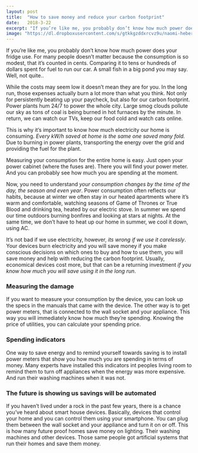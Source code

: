 ```yaml
---
layout: post
title:  "How to save money and reduce your carbon footprint"
date:   2018-3-22
excerpt: "If you’re like me, you probably don’t know how much power does your fridge use. For many people doesn’t matter because the consumption is so modest, that it’s counted in cents. Comparing it to tens or hundreds of dollars spent for fuel to run our car. A small fish in a big pond you may say. Well, not quite.."
image: "https://dl.dropboxusercontent.com/s/gtkkgzddxrcvz9u/naomi-hebert-188443-unsplash.jpg"
---
```


If you’re like me, you probably don’t know how much power does your fridge use. For many people doesn’t matter because the consumption is so modest, that it’s counted in cents. Comparing it to tens or hundreds of dollars spent for fuel to run our car. A small fish in a big pond you may say. Well, not quite..



While the costs may seem low it doesn’t mean they are for you. In the long run, those expenses actually burn a lot more than what you think. Not only for persistently beating up your paycheck, but also for our carbon footprint. Power plants hum 24/7 to power the whole city. Large smog clouds pollute our sky as tons of coal is being burned in hot furnaces by the minute. In return, we can watch our TVs, keep our food cold and watch cats online.

This is why it’s important to know how much electricity our home is consuming. *Every kW/h saved at home is the same one saved many fold.* Due to burning in power plants, transporting the energy over the grid and providing the fuel for the plant.

Measuring your consumption for the entire home is easy. Just open your power cabinet (where the fuses are). There you will find your power meter. And you can probably see how much you are spending at the moment.

Now, you need to understand *your consumption changes by the time of the day, the season and even year*. Power consumption often reflects our habits, because at winter we often stay in our heated apartments where it’s warm and comfortable, watching seasons of Game of Thrones or True Blood and drinking tea, heated by our electric stove. In summer we spend our time outdoors burning bonfires and looking at stars at nights. At the same time, we don’t have to heat up our home in summer, we cool it down, using AC.

It’s not bad if we use electricity, however, *its wrong if we use it carelessly*. Your devices burn electricity and you will save money if you make conscious decisions on which ones to buy and how to use them, you will save money and help with reducing the carbon footprint. Usually, economical devices cost more, but that can be a returning investment *if you know how much you will save using it in the long run*.

### Measuring the damage
If you want to measure your consumption by the device, you can look up the specs in the manuals that came with the device. The other way is to get power meters, that is connected to the wall socket and your appliance. This way you will immediately know how much they’re spending. Knowing the price of utilities, you can calculate your spending price.

### Spending indicators
One way to save energy and to remind yourself towards saving is to install power meters that show you how much you are spending in terms of money. Many experts have installed this indicators int peoples living room to remind them to turn off appliances when the energy was more expensive. And run their washing machines when it was not.

### The future is showing us savings will be automated
If you haven’t lived under a rock in the past few years, there is a chance you’ve heard about smart house devices. Basically, devices that control your home and you can control them using your smartphone. You can plug them between the wall socket and your appliance and turn it on or off. This is how many future proof homes save money on lighting. Their washing machines and other devices. Those same people got artificial systems that run their homes and save them money.
